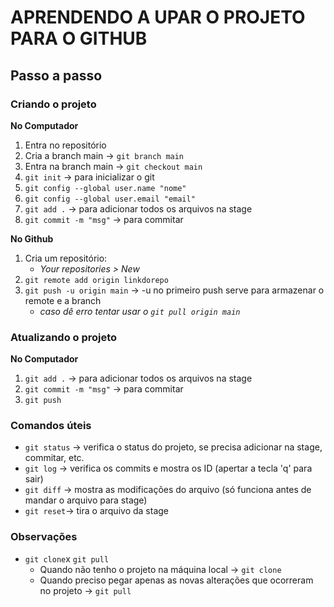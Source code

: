 # APRENDENDO A UPAR O PROJETO PARA O GITHUB
## Passo a passo

### Criando o projeto
**No Computador**
1. Entra no repositório
2. Cria a branch main -> `git branch main`
3. Entra na branch main -> `git checkout main`
4. `git init` -> para inicializar o git
5. `git config --global user.name "nome"` 
6. `git config --global user.email "email"`
7. `git add .` -> para adicionar todos os arquivos na stage
8. `git commit -m "msg"` -> para commitar 

**No Github**
1. Cria um repositório:
    - *Your repositories > New*
2. `git remote add origin linkdorepo`
3. `git push -u origin main` -> -u no primeiro push serve para armazenar o remote e a branch
    - *caso dê erro tentar usar o `git pull origin main`*


### Atualizando o projeto
**No Computador**
1. `git add .` -> para adicionar todos os arquivos na stage
2. `git commit -m "msg"` -> para commitar 
3. `git push`

### Comandos úteis
* `git status` -> verifica o status do projeto, se precisa adicionar na stage, commitar, etc.
* `git log` -> verifica os commits e mostra os ID (apertar a tecla 'q' para sair)
* `git diff` -> mostra as modificações do arquivo (só funciona antes de mandar o arquivo para stage)
* `git reset`-> tira o arquivo da stage

### Observações
* `git clone`x `git pull`
    - Quando não tenho o projeto na máquina local -> `git clone`
    - Quando preciso pegar apenas as novas alterações que ocorreram no projeto -> `git pull`